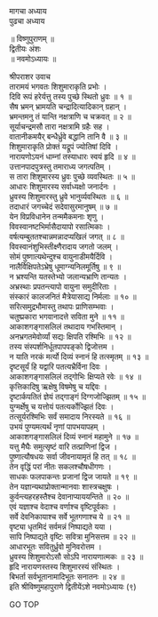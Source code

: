 मागचा अध्याय  
पुढचा अध्याय  
  
॥ विष्णुपुराणम् ॥  
द्वितीयः अंशः  
॥ नवमोऽध्यायः ॥  
  
श्रीपराशर उवाच  
तारामयं भगवतः शिशुमाराकृति प्रभोः ।  
दिवि रूपं हरेर्यत्तु तस्य पुच्छे स्थितो ध्रुवः ॥ १ ॥  
सैष भ्रमन् भ्रामयति चन्द्रादित्यादिकान् ग्रहान् ।  
भ्रमन्तमनु तं यान्ति नक्षत्राणि च चक्रवत् ॥ २ ॥  
सूर्याचन्द्रमसौ तारा नक्षत्रामि ग्रहैः सह ।  
वातानीकमयैर् बन्धैर्ध्रुवे बद्धानि तानि वै ॥ ३ ॥  
शिशुमाराकृति प्रोक्तं यद्रूपं ज्योतिषां दिवि ।  
नारायणोऽयनं धाम्नां तस्याधारः स्वयं हृदि ॥ ४ ॥  
उत्तानपादपुत्रस्तु तमाराध्य जगत्पतिम् ।  
स तारा शिशुमारस्य ध्रुवः पुच्छे व्यवस्थितः ॥ ५ ॥  
आधारः शिशुमारस्य सर्वाध्यक्षो जनार्दनः ।  
ध्रुवस्य शिशुमारस्तु ध्रुवे भानुर्व्यवस्थितः ॥ ६ ॥  
तदाधारं जगच्चेदं सदेवासुरमानुषम् ॥ ७ ॥  
येन विप्रविधानेन तन्ममैकमनाः शृणु ।  
विवस्वानष्टभिर्मासैदायापो रसात्मिकाः ।  
वर्षत्यम्बुततश्चान्नमन्नादप्यखिलं जगत् ॥ ८ ॥  
विवस्वानंशुभिस्तीक्ष्णैरादाय जगतो जलम् ।  
सोमं पुष्णात्यथेन्दुश्च वायुनाडीमयैर्दिवि ।  
नालैर्विक्षिपतेऽभ्रेषु धूमाग्न्यनिलमूर्तिषु ॥ ९ ॥  
न भ्रश्यन्ति यतस्तेभ्यो जलान्यभ्राणि तान्यतः ।  
अभ्रस्थाः प्रपतन्त्यापो वायुना समुदीरिताः ।  
संस्कारं कालजनितं मैत्रेयासाद्य निर्मलाः ॥ १० ॥  
सरित्समुद्रभौमास्तु तथापः प्राणिसम्भवाः ।  
चतुष्प्रकारा भगवानादत्ते सविता मुने ॥ ११ ॥  
आकाशगङ्गासलिलं तथादाय गभस्तिमान् ।  
अनभ्रगतमेवोर्व्यां सद्यः क्षिपति रश्मिभिः ॥ १२ ॥  
तस्य संस्पर्शनिर्धूतपापपङ्को द्विजोत्तम ।  
न याति नरकं मर्त्यो दिव्यं स्नानं हि तत्स्मृतम् ॥ १३ ॥  
दृष्टसूर्यं हि यद्वारि पतत्यभ्रैर्विना दिवः ।  
आकाशगङ्गासलिलं तद्गोभिः क्षिप्यते रवेः ॥ १४ ॥  
कृत्तिकादिषु ऋक्षेषु विषमेषु च यद्दिवः ।  
दृष्टार्कपतितं ज्ञेयं तद्गाङ्गं दिग्गजोज्झितम् ॥ १५ ॥  
युग्मर्क्षेषु च यत्तोयं पतत्यर्कोज्झितं दिवः ।  
तत्सूर्यरश्मिभिः सर्वं समादाय निरस्यते ॥ १६ ॥  
उभयं पुण्यमत्यर्थं नृणां पापभयापहम् ।  
आकाशगङ्गासलिलं दिव्यं स्नानं महामुने ॥ १७ ॥  
यत्तु मैघैः समुत्सृष्टं वारि तत्प्राणिनां द्विज ।  
पुष्णात्यौषधयः सर्वा जीवनायामृतं हि तत् ॥ १८ ॥  
तेन वृद्धिं परां नीतः सकलश्चौषधीगणः ।  
साधकः फलपाकन्तः प्रजानां द्विज जायते ॥ १९ ॥  
तेन यज्ञान्यथाप्रोक्तान्मानवाः शास्त्रचक्षुषः ।  
कुर्वन्त्यहरहस्तैश्च देवानाप्याययन्तिते ॥ २० ॥  
एवं यज्ञाश्च वेदाश्च वर्णाश्च वृष्टिपूर्वकाः ।  
सर्वे देवनिकायाश्च सर्वे भूतगणाश्च ये ॥ २१ ॥  
वृष्ट्या धृतमिदं सर्वमन्नं निष्पाद्यते यया ।  
सापि निष्पाद्यते वृष्टिः सवित्रा मुनिसत्तम ॥ २२ ॥  
आधारभूतः सवितुर्ध्रुवो मुनिवरोत्तम ।  
ध्रुवस्य शिशुमारोऽसौ सोऽपि नारायणात्मकः ॥ २३ ॥  
हृदि नारायणस्तस्य शिशुमारस्यं संस्थितः ।  
बिभर्ता सर्वभूतानामादिभूतः सनातनः ॥ २४ ॥  
इति श्रीविष्णुमहापुराणे द्वितीयेंऽशे नवमोऽध्यायः (९)  
  
  
  
GO TOP
